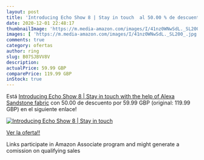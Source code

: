 ```yaml
---
layout: post
title: 'Introducing Echo Show 8 | Stay in touch  al 50.00 % de descuento'
date: 2020-12-01 22:48:17
thumbnailImage: 'https://m.media-amazon.com/images/I/41nz0WNwSdL._SL200_.jpg'
images: [ 'https://m.media-amazon.com/images/I/41nz0WNwSdL._SL200_.jpg' ]
comments: true
category: ofertas
author: ring
slug: B07SJBVV8V
description:
actualPrice: 59.99 GBP
comparePrice: 119.99 GBP
inStock: true
---
```


Está [Introducing Echo Show 8 | Stay in touch with the help of Alexa  Sandstone fabric](https://www.amazon.co.uk/dp/B07SJBVV8V/?tag=tolees0a-21) con 50.00 de descuento por 59.99 GBP (original: 119.99 GBP) en el siguiente enlace!

[![Introducing Echo Show 8 | Stay in touch ](https://m.media-amazon.com/images/I/41nz0WNwSdL._SL200_.jpg)](https://www.amazon.co.uk/dp/B07SJBVV8V/?tag=tolees0a-21)

[Ver la oferta!!](https://www.amazon.co.uk/dp/B07SJBVV8V/?tag=tolees0a-21)

Links participate in Amazon Associate program and might generate a comission on qualifying sales


